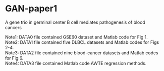 # GAN-paper1
A gene trio in germinal center B cell mediates pathogenesis of blood cancers


Note1: DATA0 file contained GSE60 dataset and Matlab code for Fig 1.  
Note2: DATA1 file contained five DLBCL datasets and Matlab codes for Figs 2-4.  
Note3: DATA2 file contained nine blood-cancer datasets and Matlab codes for Fig 6.  
Note4: DATA3 file contained Matlab code AWTE regression methods.
